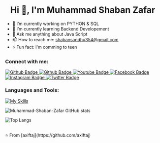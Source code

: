  <h1 align="center">Hi 👋, I'm Muhammad Shaban Zafar</h1>

- 🔭 I’m currently working on PYTHON & SQL
- 🌱 I’m currently learning Backend Developement
- 💬 Ask me anything about Java Script 
- 📫 How to reach me: shabansandhu354@gmail.com
- ⚡ Fun fact: I'm comming to teen
  
### Connect with me:
<div id="badges">
  <a href="https://github.com/Muhammad-Shaban-Zafar">
    <img src="https://img.shields.io/badge/Github-white?style=for-the-badge&logo=Github&logoColor=black" alt="Github Badge"/>
  </a>
 <a href="https://www.linkedin.com/in/muhammad-shaban-zafar-8588a82a5/">
    <img src="https://img.shields.io/badge/Linkedin-blue?style=for-the-badge&logo=Linkedin&logoColor=white" alt="Github Badge"/>
  </a>
  <a href="https://www.youtube.com/@ShabanSandhu-z2h">
    <img src="https://img.shields.io/badge/YouTube-red?style=for-the-badge&logo=youtube&logoColor=white" alt="Youtube Badge"/>
  </a>
 <a href="https://www.facebook.com/profile.php?id=100072568414298">
    <img src="https://img.shields.io/badge/Facebook-blue?style=for-the-badge&logo=facebook&logoColor=white" alt="Facebook Badge"/>
  </a>
   <a href="https://www.instagram.com/shaban_sandhu354/">
    <img src="https://img.shields.io/badge/Instagram-purple?style=for-the-badge&logo=instagram&logoColor=white" alt="Instagram Badge"/>
  </a>
   <a href="">
    <img src="https://img.shields.io/badge/Twitter-blue?style=for-the-badge&logo=twitter&logoColor=white" alt="Twitter Badge"/>
  </a>
</div>

### Languages and Tools:
[![My Skills](https://skillicons.dev/icons?i=html,css,javascript,bootstrap,tailwindcss,react,C#,mysql,git,github,vscode,postman)](https://skillicons.dev)

![Muhammad-Shaban-Zafar GitHub stats](https://github-readme-stats.vercel.app/api?username=Muhammad-Shaban-Zafar&show_icons=true&theme=dark)

![Top Langs](https://github-readme-stats.vercel.app/api/top-langs/?username=Muhammad-Shaban-Zafar&theme=dark)


<br>
⭐️ From [axiftaj](https://github.com/axiftaj)
